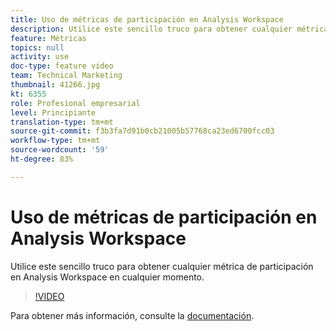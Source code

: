 ```yaml
---
title: Uso de métricas de participación en Analysis Workspace
description: Utilice este sencillo truco para obtener cualquier métrica de participación en Analysis Workspace en cualquier momento.
feature: Métricas
topics: null
activity: use
doc-type: feature video
team: Technical Marketing
thumbnail: 41266.jpg
kt: 6355
role: Profesional empresarial
level: Principiante
translation-type: tm+mt
source-git-commit: f3b3fa7d91b0cb21005b57768ca23ed6700fcc03
workflow-type: tm+mt
source-wordcount: '59'
ht-degree: 83%

---
```



# Uso de métricas de participación en Analysis Workspace

Utilice este sencillo truco para obtener cualquier métrica de participación en Analysis Workspace en cualquier momento.

>[!VIDEO](https://video.tv.adobe.com/v/41266/?quality=12&learn=on)

Para obtener más información, consulte la [documentación](https://docs.adobe.com/content/help/es-ES/analytics/components/calculated-metrics/calcmetric-workflow/participation-metric.html).